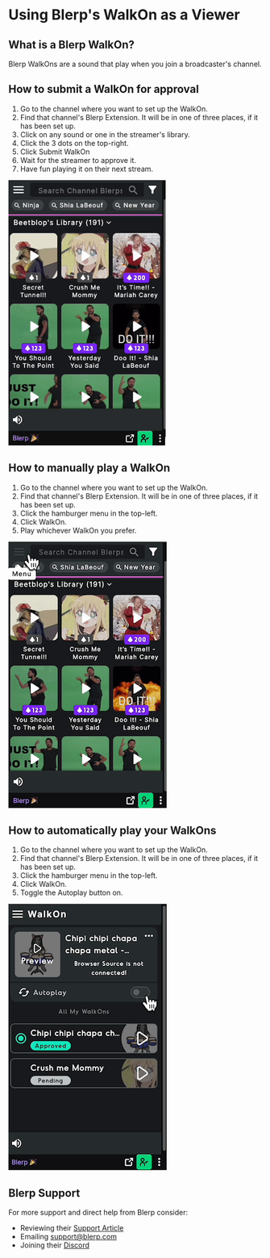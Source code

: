 # Using Blerp's WalkOn as a Viewer 

## What is a Blerp WalkOn? 
Blerp WalkOns are a sound that play when you join a broadcaster's channel. 

## How to submit a WalkOn for approval
1. Go to the channel where you want to set up the WalkOn. 
2. Find that channel's Blerp Extension. It will be in one of three places, if it has been set up. 
3. Click on any sound or one in the streamer's library.
4. Click the 3 dots on the top-right. 
5. Click Submit WalkOn 
6. Wait for the streamer to approve it. 
7. Have fun playing it on their next stream. 

![alt text](/soundalerts/blerp/blerp_walkOns/blerp_walkOns_viewer_submitWalkOn.gif)

## How to manually play a WalkOn 
1. Go to the channel where you want to set up the WalkOn. 
2. Find that channel's Blerp Extension. It will be in one of three places, if it has been set up. 
3. Click the hamburger menu in the top-left. 
4. Click WalkOn. 
5. Play whichever WalkOn you prefer. 

![alt text](/soundalerts/blerp/blerp_walkOns/blerp_walkOns_viewer_accessWalkOns.gif)

## How to automatically play your WalkOns
1. Go to the channel where you want to set up the WalkOn. 
2. Find that channel's Blerp Extension. It will be in one of three places, if it has been set up. 
3. Click the hamburger menu in the top-left. 
4. Click WalkOn. 
5. Toggle the Autoplay button on. 

![alt text](/soundalerts/blerp/blerp_walkOns/blerp_walkOns_viewer_autoplayWalkOn.gif)

## Blerp Support 
For more support and direct help from Blerp consider: 
* Reviewing their [Support Article](https://blerp.com/blog/post/How-To-Set-Up-Blerp-WalkOn-as-a-Viewer)
* Emailing [support@blerp.com](mailto:support@blerp.com)
* Joining their [Discord](https://discord.gg/7pDYeExwTZ)